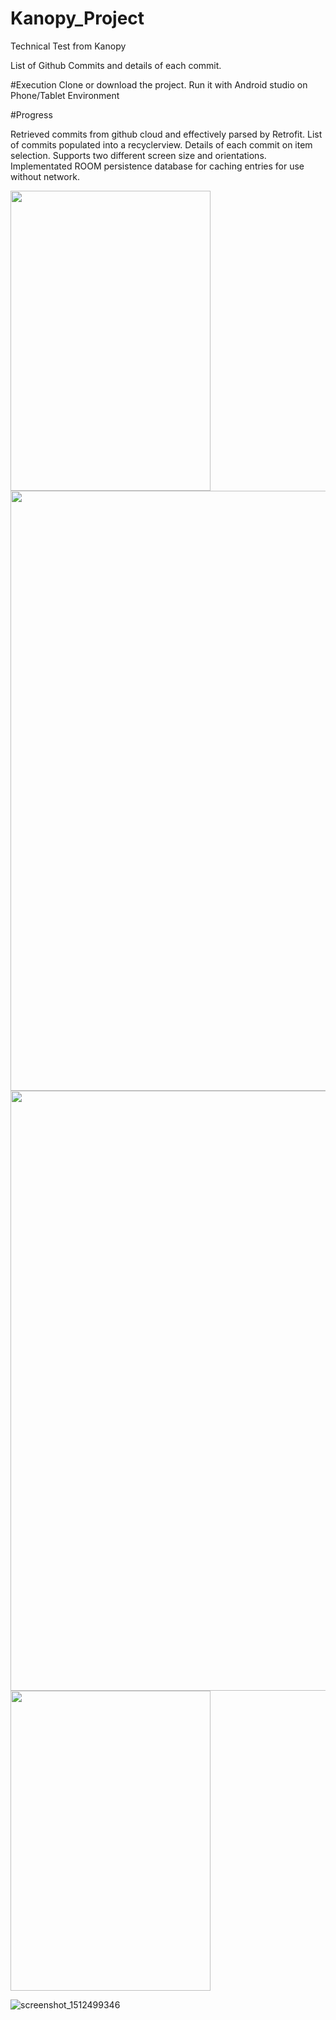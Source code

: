 # Kanopy_Project
Technical Test from Kanopy

List of Github Commits and details of each commit.

#Execution
Clone or download the project.
Run it with Android studio on Phone/Tablet Environment

#Progress

Retrieved commits from github cloud and effectively parsed by Retrofit.
List of commits populated into a recyclerview.
Details of each commit on item selection.
Supports two different screen size and orientations.
Implementated ROOM persistence database for caching entries for use without network.


<img src="https://user-images.githubusercontent.com/24377762/33632904-1b6d5f7c-d9dd-11e7-849b-8fcf7e4e72f1.png" width = "320" height = "480"/>

<img src="https://user-images.githubusercontent.com/24377762/33632905-1b8df408-d9dd-11e7-9f4c-5675bbf6fa78.png" width ="640" height = "960"/>
<img src="https://user-images.githubusercontent.com/24377762/33633640-85a29b80-d9df-11e7-94f0-a5818febae77.png" width ="640" height = "960"/>
<img src="https://user-images.githubusercontent.com/24377762/33633644-870bd874-d9df-11e7-9342-797cefef700a.png" width ="320" height = "480"/>

![screenshot_1512499346](https://user-images.githubusercontent.com/24377762/33632827-db00ef62-d9dc-11e7-89aa-2d3d7cde0f03.png)


